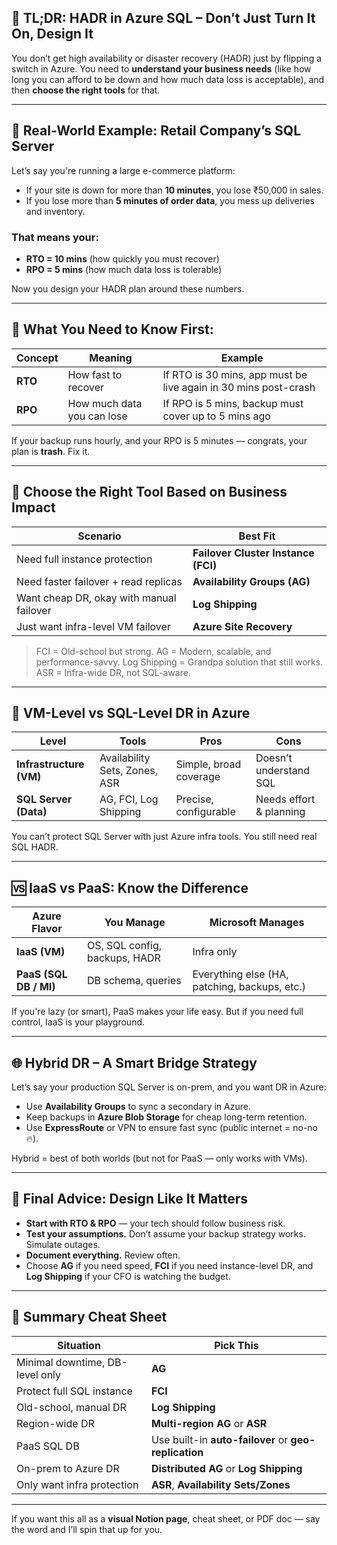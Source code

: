 ## 🧠 TL;DR: HADR in Azure SQL – Don’t Just Turn It On, Design It

You don’t get high availability or disaster recovery (HADR) just by flipping a switch in Azure. You need to **understand your business needs** (like how long you can afford to be down and how much data loss is acceptable), and then **choose the right tools** for that.

---

## 💼 Real-World Example: Retail Company’s SQL Server

Let’s say you're running a large e-commerce platform:

- If your site is down for more than **10 minutes**, you lose ₹50,000 in sales.
- If you lose more than **5 minutes of order data**, you mess up deliveries and inventory.

### That means your:

- **RTO = 10 mins** (how quickly you must recover)
- **RPO = 5 mins** (how much data loss is tolerable)

Now you design your HADR plan around these numbers.

---

## 🎯 What You Need to Know First:

| Concept | Meaning                    | Example                                                         |
| ------- | -------------------------- | --------------------------------------------------------------- |
| **RTO** | How fast to recover        | If RTO is 30 mins, app must be live again in 30 mins post-crash |
| **RPO** | How much data you can lose | If RPO is 5 mins, backup must cover up to 5 mins ago            |

If your backup runs hourly, and your RPO is 5 minutes — congrats, your plan is **trash**. Fix it.

---

## 🔧 Choose the Right Tool Based on Business Impact

| Scenario                                 | Best Fit                            |
| ---------------------------------------- | ----------------------------------- |
| Need full instance protection            | **Failover Cluster Instance (FCI)** |
| Need faster failover + read replicas     | **Availability Groups (AG)**        |
| Want cheap DR, okay with manual failover | **Log Shipping**                    |
| Just want infra-level VM failover        | **Azure Site Recovery**             |

> FCI = Old-school but strong. AG = Modern, scalable, and performance-savvy.
> Log Shipping = Grandpa solution that still works. ASR = Infra-wide DR, not SQL-aware.

---

## 🧩 VM-Level vs SQL-Level DR in Azure

| Level                   | Tools                         | Pros                   | Cons                    |
| ----------------------- | ----------------------------- | ---------------------- | ----------------------- |
| **Infrastructure (VM)** | Availability Sets, Zones, ASR | Simple, broad coverage | Doesn’t understand SQL  |
| **SQL Server (Data)**   | AG, FCI, Log Shipping         | Precise, configurable  | Needs effort & planning |

You can’t protect SQL Server with just Azure infra tools. You still need real SQL HADR.

---

## 🆚 IaaS vs PaaS: Know the Difference

| Azure Flavor           | You Manage                    | Microsoft Manages                             |
| ---------------------- | ----------------------------- | --------------------------------------------- |
| **IaaS (VM)**          | OS, SQL config, backups, HADR | Infra only                                    |
| **PaaS (SQL DB / MI)** | DB schema, queries            | Everything else (HA, patching, backups, etc.) |

If you're lazy (or smart), PaaS makes your life easy. But if you need full control, IaaS is your playground.

---

## 🌐 Hybrid DR – A Smart Bridge Strategy

Let’s say your production SQL Server is on-prem, and you want DR in Azure:

- Use **Availability Groups** to sync a secondary in Azure.
- Keep backups in **Azure Blob Storage** for cheap long-term retention.
- Use **ExpressRoute** or VPN to ensure fast sync (public internet = no-no 🔥).

Hybrid = best of both worlds (but not for PaaS — only works with VMs).

---

## 🧪 Final Advice: Design Like It Matters

- **Start with RTO & RPO** — your tech should follow business risk.
- **Test your assumptions.** Don’t assume your backup strategy works. Simulate outages.
- **Document everything.** Review often.
- Choose **AG** if you need speed, **FCI** if you need instance-level DR, and **Log Shipping** if your CFO is watching the budget.

---

## 🔑 Summary Cheat Sheet

| Situation                       | Pick This                                             |
| ------------------------------- | ----------------------------------------------------- |
| Minimal downtime, DB-level only | **AG**                                                |
| Protect full SQL instance       | **FCI**                                               |
| Old-school, manual DR           | **Log Shipping**                                      |
| Region-wide DR                  | **Multi-region AG** or **ASR**                        |
| PaaS SQL DB                     | Use built-in **auto-failover** or **geo-replication** |
| On-prem to Azure DR             | **Distributed AG** or **Log Shipping**                |
| Only want infra protection      | **ASR**, **Availability Sets/Zones**                  |

---

If you want this all as a **visual Notion page**, cheat sheet, or PDF doc — say the word and I’ll spin that up for you.
